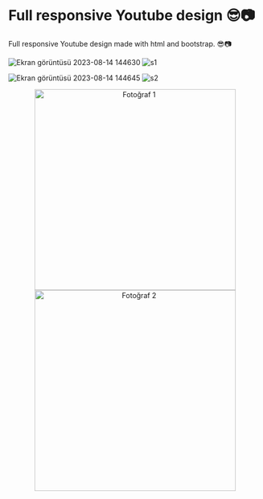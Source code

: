 # Full responsive Youtube design 😎📷
Full responsive Youtube design made with html and bootstrap. 😎📷

![Ekran görüntüsü 2023-08-14 144630](https://github.com/metinardakantarci/html_youtube/assets/55920692/59c61264-1a45-4d33-9e11-d5c986b5894a)
![s1](https://github.com/metinardakantarci/html_youtube/assets/55920692/8ef68338-1956-4452-b15e-4cc9489581cd)

![Ekran görüntüsü 2023-08-14 144645](https://github.com/metinardakantarci/html_youtube/assets/55920692/a165ac0e-df45-4354-b55a-0d0ff1d5cdf2)
![s2](https://github.com/metinardakantarci/html_youtube/assets/55920692/14b13af6-cc42-4cc7-91aa-0d8bd6bfab84)


<p align="center">
  <img src="https://github.com/metinardakantarci/html_youtube/assets/55920692/94f77219-a847-449e-96e9-69e30206d367" alt="Fotoğraf 1" width="400"/> 
  <img src="https://github.com/metinardakantarci/html_youtube/assets/55920692/6b0a021e-07b9-4798-922a-880040401d12" alt="Fotoğraf 2" width="400"/>
</p>

